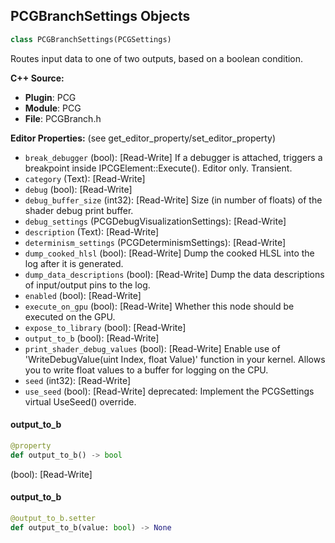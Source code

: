 ## PCGBranchSettings Objects

```python
class PCGBranchSettings(PCGSettings)
```

Routes input data to one of two outputs, based on a boolean condition.

**C++ Source:**

- **Plugin**: PCG
- **Module**: PCG
- **File**: PCGBranch.h

**Editor Properties:** (see get_editor_property/set_editor_property)

- ``break_debugger`` (bool):  [Read-Write] If a debugger is attached, triggers a breakpoint inside IPCGElement::Execute(). Editor only. Transient.
- ``category`` (Text):  [Read-Write]
- ``debug`` (bool):  [Read-Write]
- ``debug_buffer_size`` (int32):  [Read-Write] Size (in number of floats) of the shader debug print buffer.
- ``debug_settings`` (PCGDebugVisualizationSettings):  [Read-Write]
- ``description`` (Text):  [Read-Write]
- ``determinism_settings`` (PCGDeterminismSettings):  [Read-Write]
- ``dump_cooked_hlsl`` (bool):  [Read-Write] Dump the cooked HLSL into the log after it is generated.
- ``dump_data_descriptions`` (bool):  [Read-Write] Dump the data descriptions of input/output pins to the log.
- ``enabled`` (bool):  [Read-Write]
- ``execute_on_gpu`` (bool):  [Read-Write] Whether this node should be executed on the GPU.
- ``expose_to_library`` (bool):  [Read-Write]
- ``output_to_b`` (bool):  [Read-Write]
- ``print_shader_debug_values`` (bool):  [Read-Write] Enable use of 'WriteDebugValue(uint Index, float Value)' function in your kernel. Allows you to write float values to a buffer for logging on the CPU.
- ``seed`` (int32):  [Read-Write]
- ``use_seed`` (bool):  [Read-Write]
  deprecated: Implement the PCGSettings virtual UseSeed() override.

<a id="unreal.PCGBranchSettings.output_to_b"></a>

#### output_to_b

```python
@property
def output_to_b() -> bool
```

(bool):  [Read-Write]

<a id="unreal.PCGBranchSettings.output_to_b"></a>

#### output_to_b

```python
@output_to_b.setter
def output_to_b(value: bool) -> None
```

<a id="unreal.PCGCleanSplineSettings"></a>